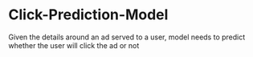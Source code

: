 # Click-Prediction-Model
Given the details around an ad served to a user, model needs to predict whether the user will click the ad or not
